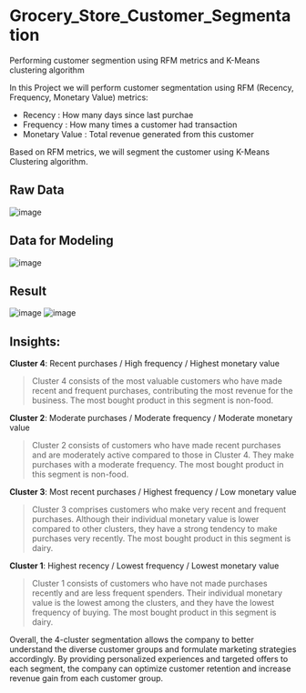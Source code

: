 # Grocery_Store_Customer_Segmentation
Performing customer segmention using RFM metrics and K-Means clustering algorithm

In this Project we will perform customer segmentation using RFM (Recency, Frequency, Monetary Value) metrics:

- Recency : How many days since last purchae
- Frequency : How many times a customer had transaction
- Monetary Value : Total revenue generated from this customer

Based on RFM metrics, we will segment the customer using K-Means Clustering algorithm.

## Raw Data
![image](https://github.com/AnthonyDjogan/Grocery_Store_Customer_Segmentation/assets/128353420/2ede114c-c090-4142-8182-ddd5eb5afc66)

## Data for Modeling
![image](https://github.com/AnthonyDjogan/Grocery_Store_Customer_Segmentation/assets/128353420/f65841bd-f500-4e4a-8ab9-688f59eb34ce)

## Result
![image](https://github.com/AnthonyDjogan/Grocery_Store_Customer_Segmentation/assets/128353420/71bd43f6-4274-443d-994c-b3ac96fa6c17)
![image](https://github.com/AnthonyDjogan/Grocery_Store_Customer_Segmentation/assets/128353420/286d012c-4114-467b-a266-b3eb816d5848)

## Insights:

**Cluster 4**: Recent purchases / High frequency / Highest monetary value
> Cluster 4 consists of the most valuable customers who have made recent and frequent purchases, contributing the most revenue for the business. The most bought product in this segment is non-food.

**Cluster 2**: Moderate purchases / Moderate frequency / Moderate monetary value
> Cluster 2 consists of customers who have made recent purchases and are moderately active compared to those in Cluster 4. They make purchases with a moderate frequency. The most bought product in this segment is non-food.

**Cluster 3**: Most recent purchases / Highest frequency / Low monetary value
> Cluster 3 comprises customers who make very recent and frequent purchases. Although their individual monetary value is lower compared to other clusters, they have a strong tendency to make purchases very recently. The most bought product in this segment is dairy.

**Cluster 1**: Highest recency / Lowest frequency / Lowest monetary value
> Cluster 1 consists of customers who have not made purchases recently and are less frequent spenders. Their individual monetary value is the lowest among the clusters, and they have the lowest frequency of buying. The most bought product in this segment is dairy.

Overall, the 4-cluster segmentation allows the company to better understand the diverse customer groups and formulate marketing strategies accordingly. By providing personalized experiences and targeted offers to each segment, the company can optimize customer retention and increase revenue gain from each customer group.
